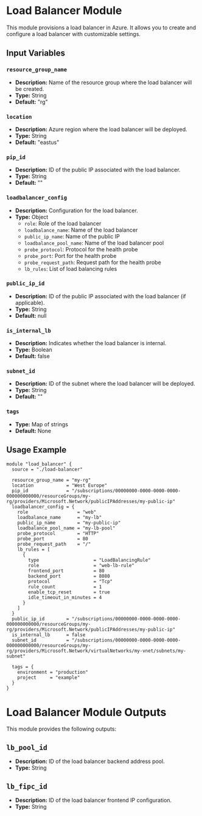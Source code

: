 # Load Balancer Module

This module provisions a load balancer in Azure. It allows you to create and configure a load balancer with customizable settings.

## Input Variables

### `resource_group_name`

- **Description:** Name of the resource group where the load balancer will be created.
- **Type:** String
- **Default:** "rg"

### `location`

- **Description:** Azure region where the load balancer will be deployed.
- **Type:** String
- **Default:** "eastus"

### `pip_id`

- **Description:** ID of the public IP associated with the load balancer.
- **Type:** String
- **Default:** ""

### `loadbalancer_config`

- **Description:** Configuration for the load balancer.
- **Type:** Object
  - `role`: Role of the load balancer
  - `loadbalance_name`: Name of the load balancer
  - `public_ip_name`: Name of the public IP
  - `loadbalance_pool_name`: Name of the load balancer pool
  - `probe_protocol`: Protocol for the health probe
  - `probe_port`: Port for the health probe
  - `probe_request_path`: Request path for the health probe
  - `lb_rules`: List of load balancing rules

### `public_ip_id`

- **Description:** ID of the public IP associated with the load balancer (if applicable).
- **Type:** String
- **Default:** null

### `is_internal_lb`

- **Description:** Indicates whether the load balancer is internal.
- **Type:** Boolean
- **Default:** false

### `subnet_id`

- **Description:** ID of the subnet where the load balancer will be deployed.
- **Type:** String
- **Default:** ""

### `tags`

- **Type:** Map of strings
- **Default:** None

## Usage Example

```hcl
module "load_balancer" {
  source = "./load-balancer"

  resource_group_name = "my-rg"
  location            = "West Europe"
  pip_id              = "/subscriptions/00000000-0000-0000-0000-000000000000/resourceGroups/my-rg/providers/Microsoft.Network/publicIPAddresses/my-public-ip"
  loadbalancer_config = {
    role                  = "web"
    loadbalance_name      = "my-lb"
    public_ip_name        = "my-public-ip"
    loadbalance_pool_name = "my-lb-pool"
    probe_protocol        = "HTTP"
    probe_port            = 80
    probe_request_path    = "/"
    lb_rules = [
      {
        type                    = "LoadBalancingRule"
        role                    = "web-lb-rule"
        frontend_port           = 80
        backend_port            = 8080
        protocol                = "Tcp"
        rule_count              = 1
        enable_tcp_reset        = true
        idle_timeout_in_minutes = 4
      }
    ]
  }
  public_ip_id        = "/subscriptions/00000000-0000-0000-0000-000000000000/resourceGroups/my-rg/providers/Microsoft.Network/publicIPAddresses/my-public-ip"
  is_internal_lb      = false
  subnet_id           = "/subscriptions/00000000-0000-0000-0000-000000000000/resourceGroups/my-rg/providers/Microsoft.Network/virtualNetworks/my-vnet/subnets/my-subnet"

  tags = {
    environment = "production"
    project     = "example"
  }
}
```

# Load Balancer Module Outputs

This module provides the following outputs:

## `lb_pool_id`

- **Description:** ID of the load balancer backend address pool.
- **Type:** String

## `lb_fipc_id`

- **Description:** ID of the load balancer frontend IP configuration.
- **Type:** String
